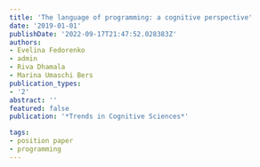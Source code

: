 ```yaml
---
title: 'The language of programming: a cognitive perspective'
date: '2019-01-01'
publishDate: '2022-09-17T21:47:52.028383Z'
authors:
- Evelina Fedorenko
- admin
- Riva Dhamala
- Marina Umaschi Bers
publication_types:
- '2'
abstract: ''
featured: false
publication: '*Trends in Cognitive Sciences*'

tags:
- position paper
- programming
---
```

